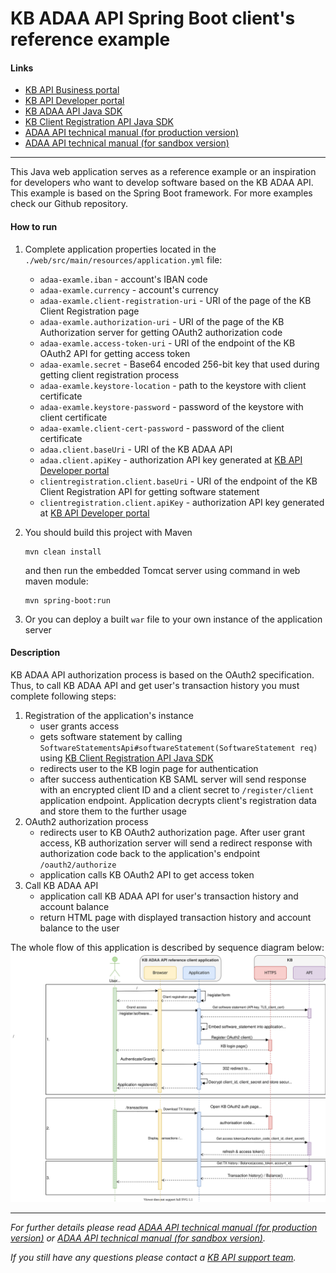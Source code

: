 # KB ADAA API Spring Boot client's reference example

#### Links
* [KB API Business portal](https://www.kb.cz/api)
* [KB API Developer portal](https://api.kb.cz/open/apim/store)
* [KB ADAA API Java SDK](TBD)
* [KB Client Registration API Java SDK](TBD)
* [ADAA API technical manual (for production version)](https://www.kb.cz/getmedia/ffc70c65-cc28-4809-ad47-22b7b4361ce5/ADAA_Technical_manual_EN.pdf.aspx)
* [ADAA API technical manual (for sandbox version)](https://www.kb.cz/getmedia/3662e39f-04af-4872-bf02-eda9c05a0c11/API_Sandbox_Account-Direct-Access-API-Manual_EN.pdf.aspx)

---

This Java web application serves as a reference example or an inspiration for developers who want to develop software based on the KB ADAA API. 
This example is based on the Spring Boot framework. For more examples check our Github repository.

#### How to run
1. Complete application properties located 
in the `./web/src/main/resources/application.yml` file:
    * `adaa-examle.iban` - account's IBAN code
    * `adaa-examle.currency` - account's currency
    * `adaa-examle.client-registration-uri` - URI of the page of the KB Client Registration page
    * `adaa-examle.authorization-uri` - URI of the page of the KB Authorization server for getting OAuth2 authorization code
    * `adaa-examle.access-token-uri` - URI of the endpoint of the KB OAuth2 API for getting access token
    * `adaa-examle.secret` - Base64 encoded 256-bit key that used during getting client registration process
    * `adaa-examle.keystore-location` - path to the keystore with client certificate
    * `adaa-examle.keystore-password` - password of the keystore with client certificate
    * `adaa-examle.client-cert-password` - password of the client certificate
    * `adaa.client.baseUri` - URI of the KB ADAA API
    * `adaa.client.apiKey` - authorization API key generated at [KB API Developer portal](https://api.kb.cz/open/apim/store)
    * `clientregistration.client.baseUri` - URI of the endpoint of the KB Client Registration API for getting software statement
    * `clientregistration.client.apiKey` - authorization API key generated at [KB API Developer portal](https://api.kb.cz/open/apim/store)
    
2. You should build this project with Maven
    ```
    mvn clean install
    ```
    and then run the embedded Tomcat server using command in web maven module:
    ```
    mvn spring-boot:run
    ```
3. Or you can deploy a built `war` file to your own instance of the application server

#### Description
KB ADAA API authorization process is based on the OAuth2 specification. 
Thus, to call KB ADAA API and get user's transaction history you must complete following steps:
1. Registration of the application's instance
    * user grants access
    * gets software statement by calling `SoftwareStatementsApi#softwareStatement(SoftwareStatement req)` using [KB Client Registration API Java SDK](TBD)
    * redirects user to the KB login page for authentication
    * after success authentication KB SAML server will send response with an encrypted client ID and a client secret to `/register/client` application endpoint. 
    Application decrypts client's registration data and store them to the further usage
2. OAuth2 authorization process
    * redirects user to KB OAuth2 authorization page. After user grant access, KB authorization server 
    will send a redirect response with authorization code back to the application's endpoint `/oauth2/authorize`
    * application calls KB OAuth2 API to get access token
3. Call KB ADAA API
    * application call KB ADAA API for user's transaction history and account balance
    * return HTML page with displayed transaction history and account balance to the user

The whole flow of this application is described by sequence diagram below:
![ADAA API example application (sequence diagram)](adaa-example-sequence-diagram.svg "ADAA API example application (sequence diagram)")

---
*For further details please read [ADAA API technical manual (for production version)](https://www.kb.cz/getmedia/ffc70c65-cc28-4809-ad47-22b7b4361ce5/ADAA_Technical_manual_EN.pdf.aspx) 
or [ADAA API technical manual (for sandbox version)](https://www.kb.cz/getmedia/3662e39f-04af-4872-bf02-eda9c05a0c11/API_Sandbox_Account-Direct-Access-API-Manual_EN.pdf.aspx).*

*If you still have any questions please contact a [KB API support team](mailto:api@kb.cz).*



